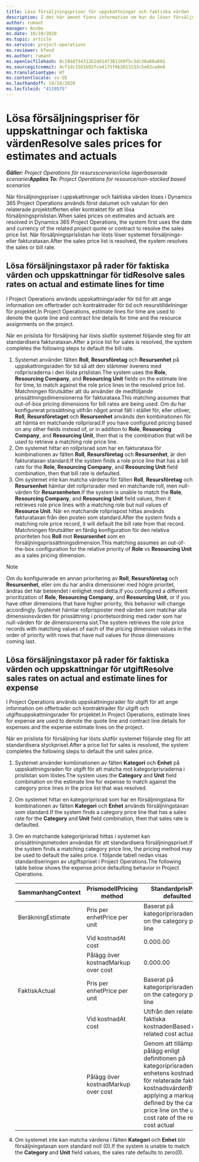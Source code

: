 ```yaml
---
title: Lösa försäljningspriser för uppskattningar och faktiska värden
description: I det här ämnet finns information om hur du löser försäljningstaxor för uppskattningar och faktiska värden.
author: rumant
manager: Annbe
ms.date: 10/19/2020
ms.topic: article
ms.service: project-operations
ms.reviewer: kfend
ms.author: rumant
ms.openlocfilehash: 8c18dd734312b2dd147381169f5c3dc38a68a601
ms.sourcegitcommit: 4cf1dc1561b92fca4175f0b3813133c5e63ce8e6
ms.translationtype: HT
ms.contentlocale: sv-SE
ms.lasthandoff: 10/28/2020
ms.locfileid: "4119575"
---
```

# <a name="resolve-sales-prices-for-estimates-and-actuals"></a><span data-ttu-id="2ac87-103">Lösa försäljningspriser för uppskattningar och faktiska värden</span><span class="sxs-lookup"><span data-stu-id="2ac87-103">Resolve sales prices for estimates and actuals</span></span>

<span data-ttu-id="2ac87-104">_**Gäller:** Project Operations för resursscenarier/icke lagerbaserade scenarier_</span><span class="sxs-lookup"><span data-stu-id="2ac87-104">_**Applies To:** Project Operations for resource/non-stocked based scenarios_</span></span>

<span data-ttu-id="2ac87-105">När försäljningspriser i uppskattningar och faktiska värden löses i Dynamics 365 Project Operations används först datumet och valutan för den relaterade projektofferten eller kontraktet för att lösa försäljningsprislistan.</span><span class="sxs-lookup"><span data-stu-id="2ac87-105">When sales prices on estimates and actuals are resolved in Dynamics 365 Project Operations, the system first uses the date and currency of the related project quote or contract to resolve the sales price list.</span></span> <span data-ttu-id="2ac87-106">När försäljningsprislistan har lösts löser systemet försäljnings- eller fakturataxan.</span><span class="sxs-lookup"><span data-stu-id="2ac87-106">After the sales price list is resolved, the system resolves the sales or bill rate.</span></span>

## <a name="resolve-sales-rates-on-actual-and-estimate-lines-for-time"></a><span data-ttu-id="2ac87-107">Lösa försäljningstaxor på rader för faktiska värden och uppskattningar för tid</span><span class="sxs-lookup"><span data-stu-id="2ac87-107">Resolve sales rates on actual and estimate lines for time</span></span>

<span data-ttu-id="2ac87-108">I Project Operations används uppskattningsrader för tid för att ange information om offertrader och kontraktrader för tid och resurstilldelningar för projektet.</span><span class="sxs-lookup"><span data-stu-id="2ac87-108">In Project Operations, estimate lines for time are used to denote the quote line and contract line details for time and the resource assignments on the project.</span></span>

<span data-ttu-id="2ac87-109">När en prislista för försäljning har lösts slutför systemet följande steg för att standardisera fakturataxan.</span><span class="sxs-lookup"><span data-stu-id="2ac87-109">After a price list for sales is resolved, the system completes the following steps to default the bill rate.</span></span>

1. <span data-ttu-id="2ac87-110">Systemet använder fälten **Roll**, **Resursföretag** och **Resursenhet** på uppskattningsraden för tid så att den stämmer överens med rollprisraderna i den lösta prislistan.</span><span class="sxs-lookup"><span data-stu-id="2ac87-110">The system uses the **Role**, **Resourcing Company**, and **Resourcing Unit** fields on the estimate line for time, to match against the role price lines in the resolved price list.</span></span> <span data-ttu-id="2ac87-111">Matchningen förutsätter att du använder de medföljande prissättningsdimensionerna för fakturataxa.</span><span class="sxs-lookup"><span data-stu-id="2ac87-111">This matching assumes that out-of-box pricing dimensions for bill rates are being used.</span></span> <span data-ttu-id="2ac87-112">Om du har konfigurerat prissättning utifrån något annat fält i stället för, eller utöver, **Roll**, **Resursföretaget** och **Resursenhet** används den kombinationen för att hämta en matchande rollprisrad.</span><span class="sxs-lookup"><span data-stu-id="2ac87-112">If you have configured pricing based on any other fields instead of, or in addition to **Role**, **Resourcing Company**, and **Resourcing Unit**, then that is the combination that will be used to retrieve a matching role price line.</span></span>
2. <span data-ttu-id="2ac87-113">Om systemet hittar en rollprisrad som har en fakturataxa för kombinationen av fälten **Roll**, **Resursföretag** och **Resursenhet**, är den fakturataxan standard.</span><span class="sxs-lookup"><span data-stu-id="2ac87-113">If the system finds a role price line that has a bill rate for the **Role**, **Resourcing Company**, and **Resourcing Unit** field combination, then that bill rate is defaulted.</span></span>
3. <span data-ttu-id="2ac87-114">Om systemet inte kan matcha värdena för fälten **Roll**, **Resursföretag** och **Resursenhet** hämtar det rollprisrader med en matchande roll, men null-värden för **Resursenheten**.</span><span class="sxs-lookup"><span data-stu-id="2ac87-114">If the system is unable to match the **Role**, **Resourcing Company**, and **Resourcing Unit** field values, then it retrieves role price lines with a matching role but null values of **Resource Unit**.</span></span> <span data-ttu-id="2ac87-115">När en matchande rollprispost hittas används fakturataxan från den posten som standard.</span><span class="sxs-lookup"><span data-stu-id="2ac87-115">After the system finds a matching role price record, it will default the bill rate from that record.</span></span> <span data-ttu-id="2ac87-116">Matchningen förutsätter en färdig konfiguration för den relativa prioriteten hos **Roll** mot **Resursenhet** som en försäljningsprissättningsdimension.</span><span class="sxs-lookup"><span data-stu-id="2ac87-116">This matching assumes an out-of-the-box configuration for the relative priority of **Role** vs **Resourcing Unit** as a sales pricing dimension.</span></span>

> [!NOTE]
> <span data-ttu-id="2ac87-117">Om du konfigurerade en annan prioritering av **Roll**, **Resursföretag** och **Resursenhet**, eller om du har andra dimensioner med högre prioritet, ändras det här beteendet i enlighet med detta.</span><span class="sxs-lookup"><span data-stu-id="2ac87-117">If you configured a different prioritization of **Role**, **Resourcing Company**, and **Resourcing Unit**, or if you have other dimensions that have higher priority, this behavior will change accordingly.</span></span> <span data-ttu-id="2ac87-118">Systemet hämtar rollprisposter med värden som matchar alla dimensionsvärden för prissättning i prioritetsordning med rader som har null-värden för de dimensionerna sist.</span><span class="sxs-lookup"><span data-stu-id="2ac87-118">The system retrieves the role price records with matching values of each of the pricing dimension values in the order of priority with rows that have null values for those dimensions coming last.</span></span>

## <a name="resolve-sales-rates-on-actual-and-estimate-lines-for-expense"></a><span data-ttu-id="2ac87-119">Lösa försäljningstaxor på rader för faktiska värden och uppskattningar för utgift</span><span class="sxs-lookup"><span data-stu-id="2ac87-119">Resolve sales rates on actual and estimate lines for expense</span></span>

<span data-ttu-id="2ac87-120">I Project Operations används uppskattningsrader för utgift för att ange information om offertrader och kontraktrader för utgift och utgiftsuppskattningsrader för projektet.</span><span class="sxs-lookup"><span data-stu-id="2ac87-120">In Project Operations, estimate lines for expense are used to denote the quote line and contract line details for expenses and the expense estimate lines on the project.</span></span>

<span data-ttu-id="2ac87-121">När en prislista för försäljning har lösts slutför systemet följande steg för att standardisera styckpriset.</span><span class="sxs-lookup"><span data-stu-id="2ac87-121">After a price list for sales is resolved, the system completes the following steps to default the unit sales price.</span></span>

1. <span data-ttu-id="2ac87-122">Systemet använder kombinationen av fälten **Kategori** och **Enhet** på uppskattningsraden för utgift för att matcha mot kategoriprisraderna i prislistan som löstes.</span><span class="sxs-lookup"><span data-stu-id="2ac87-122">The system uses the **Category** and **Unit** field combination on the estimate line for expense to match against the category price lines in the price list that was resolved.</span></span>
2. <span data-ttu-id="2ac87-123">Om systemet hittar en kategoriprisrad som har en försäljningstaxa för kombinationen av fälten **Kategori** och **Enhet** används försäljningstaxan som standard.</span><span class="sxs-lookup"><span data-stu-id="2ac87-123">If the system finds a category price line that has a sales rate for the **Category** and **Unit** field combination, then that sales rate is defaulted.</span></span>
3. <span data-ttu-id="2ac87-124">Om en matchande kategoriprisrad hittas i systemet kan prissättningsmetoden användas för att standardisera försäljningspriset.</span><span class="sxs-lookup"><span data-stu-id="2ac87-124">If the system finds a matching category price line, the pricing method may be used to default the sales price.</span></span> <span data-ttu-id="2ac87-125">I följande tabell nedan visas standardiseringen av utgiftspriset i Project Operations.</span><span class="sxs-lookup"><span data-stu-id="2ac87-125">The following table below shows the expense price defaulting behavior in Project Operations.</span></span>

    | <span data-ttu-id="2ac87-126">Sammanhang</span><span class="sxs-lookup"><span data-stu-id="2ac87-126">Context</span></span> | <span data-ttu-id="2ac87-127">Prismodell</span><span class="sxs-lookup"><span data-stu-id="2ac87-127">Pricing method</span></span> | <span data-ttu-id="2ac87-128">Standardpris</span><span class="sxs-lookup"><span data-stu-id="2ac87-128">Price defaulted</span></span> |
    | --- | --- | --- |
    | <span data-ttu-id="2ac87-129">Beräkning</span><span class="sxs-lookup"><span data-stu-id="2ac87-129">Estimate</span></span> | <span data-ttu-id="2ac87-130">Pris per enhet</span><span class="sxs-lookup"><span data-stu-id="2ac87-130">Price per unit</span></span> | <span data-ttu-id="2ac87-131">Baserat på kategoriprisraden</span><span class="sxs-lookup"><span data-stu-id="2ac87-131">Based on the category price line</span></span> |
    | &nbsp; | <span data-ttu-id="2ac87-132">Vid kostnad</span><span class="sxs-lookup"><span data-stu-id="2ac87-132">At cost</span></span> | <span data-ttu-id="2ac87-133">0.00</span><span class="sxs-lookup"><span data-stu-id="2ac87-133">0.00</span></span> |
    | &nbsp; | <span data-ttu-id="2ac87-134">Pålägg över kostnad</span><span class="sxs-lookup"><span data-stu-id="2ac87-134">Markup over cost</span></span> | <span data-ttu-id="2ac87-135">0.00</span><span class="sxs-lookup"><span data-stu-id="2ac87-135">0.00</span></span> |
    | <span data-ttu-id="2ac87-136">Faktisk</span><span class="sxs-lookup"><span data-stu-id="2ac87-136">Actual</span></span> | <span data-ttu-id="2ac87-137">Pris per enhet</span><span class="sxs-lookup"><span data-stu-id="2ac87-137">Price per unit</span></span> | <span data-ttu-id="2ac87-138">Baserat på kategoriprisraden</span><span class="sxs-lookup"><span data-stu-id="2ac87-138">Based on the category price line</span></span> |
    | &nbsp; | <span data-ttu-id="2ac87-139">Vid kostnad</span><span class="sxs-lookup"><span data-stu-id="2ac87-139">At cost</span></span> | <span data-ttu-id="2ac87-140">Utifrån den relaterade faktiska kostnaden</span><span class="sxs-lookup"><span data-stu-id="2ac87-140">Based on the related cost actual</span></span> |
    | &nbsp; | <span data-ttu-id="2ac87-141">Pålägg över kostnad</span><span class="sxs-lookup"><span data-stu-id="2ac87-141">Markup over cost</span></span> | <span data-ttu-id="2ac87-142">Genom att tillämpa ett pålägg enligt definitionen på kategoriprisraden i enhetens kostnadstaxa för relaterade faktiska kostnadsvärden</span><span class="sxs-lookup"><span data-stu-id="2ac87-142">By applying a markup as defined by the category price line on the unit cost rate of the related cost actual</span></span> |

4. <span data-ttu-id="2ac87-143">Om systemet inte kan matcha värdena i fälten **Kategori** och **Enhet** blir försäljningstaxan som standard noll (0).</span><span class="sxs-lookup"><span data-stu-id="2ac87-143">If the system is unable to match the **Category** and **Unit** field values, the sales rate defaults to zero(0).</span></span>
